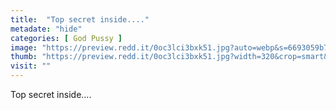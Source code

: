 ```yaml
---
title:  "Top secret inside...."
metadate: "hide"
categories: [ God Pussy ]
image: "https://preview.redd.it/0oc3lci3bxk51.jpg?auto=webp&s=6693059b7e8d1789cccf4645e47fc43e38a6362f"
thumb: "https://preview.redd.it/0oc3lci3bxk51.jpg?width=320&crop=smart&auto=webp&s=12bf9acad313b8c43d1287d764de78769500efd2"
visit: ""
---
```

Top secret inside....
